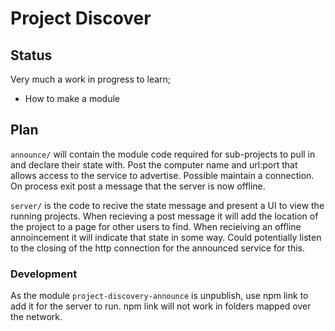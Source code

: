 # Project Discover


## Status

Very much a work in progress to learn;

- How to make a module

## Plan

`announce/` will contain the module code required for sub-projects to pull in and declare their state with.
Post the computer name and url:port that allows access to the service to advertise. Possible maintain a connection.
On process exit post a message that the server is now offline.

`server/` is the code to recive the state message and present a UI to view the running projects.
When recieving a post message it will add the location of the project to a page for other users to find.
When recieiving an offline annoincement it will indicate that state in some way.
Could potentially listen to the closing of the http connection for the announced service for this. 


### Development

As the module `project-discovery-announce` is unpublish, use npm link to add it for the server to run.
npm link will not work in folders mapped over the network.
